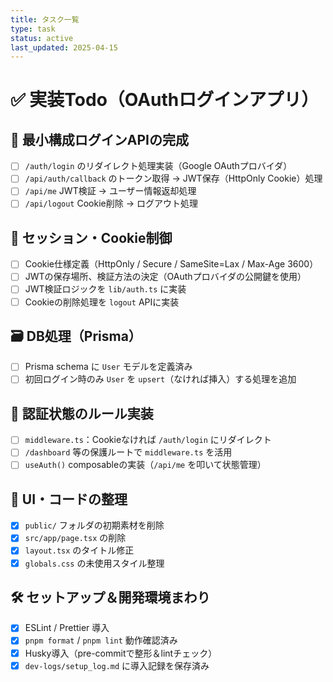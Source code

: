 ```yaml
---
title: タスク一覧
type: task
status: active
last_updated: 2025-04-15
---
```


# ✅ 実装Todo（OAuthログインアプリ）

## 🎯 最小構成ログインAPIの完成

- [ ] `/auth/login` のリダイレクト処理実装（Google OAuthプロバイダ）
- [ ] `/api/auth/callback` のトークン取得 → JWT保存（HttpOnly Cookie）処理
- [ ] `/api/me` JWT検証 → ユーザー情報返却処理
- [ ] `/api/logout` Cookie削除 → ログアウト処理

## 🧱 セッション・Cookie制御

- [ ] Cookie仕様定義（HttpOnly / Secure / SameSite=Lax / Max-Age 3600）
- [ ] JWTの保存場所、検証方法の決定（OAuthプロバイダの公開鍵を使用）
- [ ] JWT検証ロジックを `lib/auth.ts` に実装
- [ ] Cookieの削除処理を `logout` APIに実装

## 🗃 DB処理（Prisma）

- [ ] Prisma schema に `User` モデルを定義済み
- [ ] 初回ログイン時のみ `User` を `upsert`（なければ挿入）する処理を追加

## 🧭 認証状態のルール実装

- [ ] `middleware.ts`：Cookieなければ `/auth/login` にリダイレクト
- [ ] `/dashboard` 等の保護ルートで `middleware.ts` を活用
- [ ] `useAuth()` composableの実装（`/api/me` を叩いて状態管理）

## 🧹 UI・コードの整理

- [x] `public/` フォルダの初期素材を削除
- [x] `src/app/page.tsx` の削除
- [x] `layout.tsx` のタイトル修正
- [x] `globals.css` の未使用スタイル整理

## 🛠 セットアップ＆開発環境まわり

- [x] ESLint / Prettier 導入
- [x] `pnpm format` / `pnpm lint` 動作確認済み
- [x] Husky導入（pre-commitで整形＆lintチェック）
- [x] `dev-logs/setup_log.md` に導入記録を保存済み
